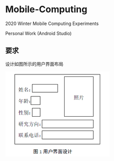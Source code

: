 # Mobile-Computing

2020 Winter Mobile Computing Experiments

Personal Work (Android Studio)

## 要求
设计如图所示的用户界面布局

![image](https://github.com/Voychek1024/Mobile-Computing/blob/main/ex02/design.png)

